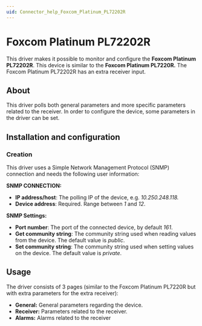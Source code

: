 ```yaml
---
uid: Connector_help_Foxcom_Platinum_PL72202R
---
```


# Foxcom Platinum PL72202R

This driver makes it possible to monitor and configure the **Foxcom Platinum PL72202R**. This device is similar to the **Foxcom Platinum PL7220R.** The Foxcom Platinum PL72202R has an extra receiver input.

## About

This driver polls both general parameters and more specific parameters related to the receiver. In order to configure the device, some parameters in the driver can be set.

## Installation and configuration

### Creation

This driver uses a Simple Network Management Protocol (SNMP) connection and needs the following user information:

**SNMP CONNECTION:**

- **IP address/host**: The polling IP of the device, e.g. *10.250.248.118.*
- **Device address**: Required. Range between *1* and *12*.

**SNMP Settings:**

- **Port number**: The port of the connected device, by default *161*.
- **Get community string**: The community string used when reading values from the device. The default value is *public*.
- **Set community string**: The community string used when setting values on the device. The default value is *private*.

## Usage

The driver consists of 3 pages (similar to the Foxcom Platinum PL7220R but with extra parameters for the extra receiver):

- **General:** General parameters regarding the device.
- **Receiver:** Parameters related to the receiver.
- **Alarms:** Alarms related to the receiver
